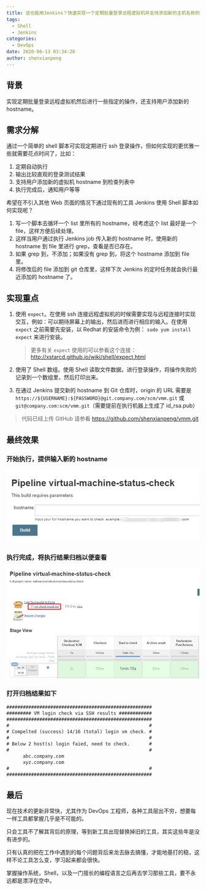 ```yaml
---
title: 这也能用Jenkins？快速实现一个定期批量登录远程虚拟机并支持添加新的主机名称的Job
tags:
  - Shell
  - Jenkins
categories:
  - DevOps
date: 2020-06-13 03:34:28
author: shenxianpeng
---
```


## 背景

实现定期批量登录远程虚拟机然后进行一些指定的操作，还支持用户添加新的 hostname。

<!-- more -->

## 需求分解

通过一个简单的 shell 脚本可实现定期进行 ssh 登录操作，但如何实现的更优雅一些就需要花点时间了，比如：

1. 定期自动执行
2. 输出比较直观的登录测试结果
3. 支持用户添加新的虚拟机 hostname 到检查列表中
4. 执行完成后，通知用户等等

希望在不引入其他 Web 页面的情况下通过现有的工具 Jenkins 使用 Shell 脚本如何实现呢？

1. 写一个脚本去循环一个 list 里所有的 hostname，经考虑这个 list 最好是一个 file，这样方便后续处理。
2. 这样当用户通过执行 Jenkins job 传入新的 hostname 时，使用新的 hostname 到 file 里进行 grep，查看是否已存在。
3. 如果 grep 到，不添加；如果没有 grep 到，将这个 hostname 添加到 file 里。
4. 将修改后的 file 添加到 git 仓库里，这样下次 Jenkins 的定时任务就会执行最近添加的 hostname 了。

## 实现重点

1. 使用 `expect`。在使用 ssh 连接远程虚拟机的时候需要实现与远程连接时实现交互，例如：可以期待屏幕上的输出，然后进而进行相应的输入。在使用 `expect` 之前需要先安装，以 Redhat 的安装命令为例： `sudo yum install expect` 来进行安装。

    > 更多有关 `expect` 使用的可以参看这个连接：http://xstarcd.github.io/wiki/shell/expect.html

2. 使用了 Shell 数组。使用 Shell 读取文件数据，进行登录操作，将操作失败的记录到一个数组里，然后打印出来。

3. 在通过 Jenkins 提交新的 hostname 到 Git 仓库时，origin 的 URL 需要是 `https://${USERNAME}:${PASSWORD}@git.company.com/scm/vmm.git` 或 `git@company.com:scm/vmm.git`（需要提前在执行机器上生成了 id_rsa.pub）

> 代码已经上传 GitHub 请参看 https://github.com/shenxianpeng/vmm.git

## 最终效果

### 开始执行，提供输入新的 hostname

![](vm-status-check-via-jenkins/pipeline-start.png)

### 执行完成，将执行结果归档以便查看

![](vm-status-check-via-jenkins/pipeline-result.png)

### 打开归档结果如下

```
#####################################################
######### VM login check via SSH results ############
#####################################################
#                                                   #
# Compelted (success) 14/16 (total) login vm check. #
#                                                   #
# Below 2 host(s) login faied, need to check.       #
#                                                   #
      abc.company.com 
      xyz.company.com 
#                                                   #
#####################################################
```

## 最后

现在技术的更新非常快，尤其作为 DevOps 工程师，各种工具层出不穷，想要每一样工具都掌握几乎是不可能的。

只会工具不了解其背后的原理，等到新工具出现替换掉旧的工具，其实这些年是没有进步的。

只有认真的把在工作中遇到的每个问题背后来龙去脉去搞懂，才能地基打的稳，这样不论工具怎么变，学习起来都会很快。

掌握操作系统，Shell，以及一门擅长的编程语言之后再去学习那些工具，要不永远都是漂浮在空中。

